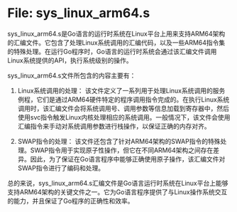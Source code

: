 # File: sys_linux_arm64.s

sys_linux_arm64.s是Go语言的运行时系统在Linux平台上用来支持ARM64架构的汇编文件。它包含了处理Linux系统调用的汇编代码，以及一些ARM64指令集的特殊处理。在运行Go程序时，Go语言的运行时系统会通过该汇编文件调用Linux系统提供的API，执行系统级别的操作。

sys_linux_arm64.s文件所包含的内容主要有：

1. Linux系统调用的处理： 该文件定义了一系列用于处理Linux系统调用的服务例程，它们是通过ARM64硬件特定的程序调用指令完成的。在执行Linux系统调用时，该汇编文件会将系统调用号、调用参数等信息加载到寄存器中，然后使用svc指令触发Linux内核处理相应的系统调用。一般情况下，该文件会使用汇编指令来手动对系统调用参数进行栈操作，以保证正确的内存对齐。

2. SWAP指令的处理： 该文件还包含了针对ARM64架构的SWAP指令的特殊处理。SWAP指令用于实现原子性操作，但它在不同ARM64架构之间存在差异。因此，为了保证在Go语言程序中能够正确使用原子操作，该汇编文件对SWAP指令进行了编码和处理。

总的来说，sys_linux_arm64.s汇编文件是Go语言运行时系统在Linux平台上能够支持ARM64架构的关键文件之一。它为Go语言程序提供了与Linux操作系统交互的能力，并且保证了Go程序的正确性和效率。

